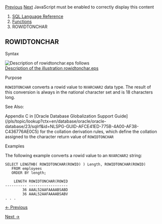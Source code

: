 [Previous](ROWIDTOCHAR.md) [Next](RPAD.md) JavaScript must be enabled to
correctly display this content

  1. [SQL Language Reference ](index.md)
  2. [Functions](Functions.md)
  3. ROWIDTONCHAR 

## ROWIDTONCHAR

Syntax

![Description of rowidtonchar.eps
follows](https://docs.oracle.com/en/database/oracle/oracle-database/23/sqlrf/img/rowidtonchar.gif)  
[Description of the illustration rowidtonchar.eps](img_text/rowidtonchar.md)

Purpose

`ROWIDTONCHAR` converts a rowid value to `NVARCHAR2` data type. The result of
this conversion is always in the national character set and is 18 characters
long.

See Also:

Appendix C in [Oracle Database Globalization Support
Guide](/pls/topic/lookup?ctx=en/database/oracle/oracle-
database/23/sqlrf&id=NLSPG-GUID-AFCE41ED-775B-4A00-AF38-C436776AE0C5) for the
collation derivation rules, which define the collation assigned to the
character return value of `ROWIDTONCHAR`

Examples

The following example converts a rowid value to an `NVARCHAR2` string:

    
    
    SELECT LENGTHB( ROWIDTONCHAR(ROWID) ) Length, ROWIDTONCHAR(ROWID) 
       FROM employees
       ORDER BY length; 
    
        LENGTH ROWIDTONCHAR(ROWID
    ---------- ------------------
            36 AAAL52AAFAAAABSABD
            36 AAAL52AAFAAAABSABV
    . . .


[← Previous](ROWIDTOCHAR.md)

[Next →](RPAD.md)
